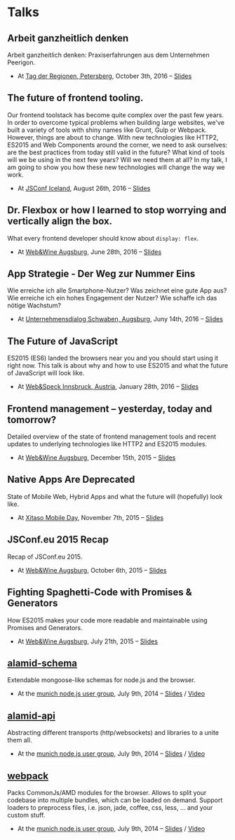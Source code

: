 Talks
=============

## Arbeit ganzheitlich denken

Arbeit ganzheitlich denken: Praxiserfahrungen aus dem Unternehmen Peerigon.

* At [Tag der Regionen, Petersberg](https://www.der-petersberg.de/Tag-der-Regionen-2016), October 3th, 2016 – [Slides](https://peerigon.github.io/talks/2016-10-03-Unternehmenskultur-Peerigon/)

## The future of frontend tooling.

Our frontend toolstack has become quite complex over the past few years. In order to overcome typical problems when building large websites, we've built a variety of tools with shiny names like Grunt, Gulp or Webpack. However, things are about to change. With new technologies like HTTP2, ES2015 and Web Components around the corner, we need to ask ourselves: are the best practices from today still valid in the future? What kind of tools will we be using in the next few years? Will we need them at all? In my talk, I am going to show you how these new technologies will change the way we work.

* At [JSConf Iceland](https://2016.jsconf.is/), August 26th, 2016 – [Slides](https://peerigon.github.io/talks/2016-08-26-jsconf-is-future-frontend-tooling)

## Dr. Flexbox or how I learned to stop worrying and vertically align the box.

What every frontend developer should know about `display: flex`.

* At [Web&Wine Augsburg](http://www.meetup.com/de-DE/web-and-wine/events/231858488), June 28th, 2016 – [Slides](https://peerigon.github.io/talks/2016-06-28-webandwine-dr-flexbox)

## App Strategie - Der Weg zur Nummer Eins

Wie erreiche ich alle Smartphone-Nutzer? Was zeichnet eine gute App aus? Wie erreiche ich ein hohes Engagement der Nutzer? Wie schaffe ich das nötige Wachstum?

* At [Unternehmensdialog Schwaben, Augsburg](http://www.aitiraum.de/unternehmensdialog-schwaben), Juny 14th, 2016 – [Slides](https://peerigon.github.io/talks/2016-06-14-unternehmer-dialog-schwaben-app-strategie/)

## The Future of JavaScript

ES2015 (ES6) landed the browsers near you and you should start using it right now. This talk is about why and how to use ES2015 and what the future of JavaScript will look like.

* At [Web&Speck Innsbruck, Austria](http://www.meetup.com/de-DE/webundspeck/events/227668357), January 28th, 2016 – [Slides](https://peerigon.github.io/talks/2016-01-28-webundspeck-future-of-javascript)

## Frontend management – yesterday, today and tomorrow?

Detailed overview of the state of frontend management tools and recent updates to underlying technologies like HTTP2 and ES2015 modules.

* At [Web&Wine Augsburg](http://www.meetup.com/de/web-and-wine/events/226911260), December 15th, 2015 – [Slides](https://peerigon.github.io/talks/2015-12-15-webandwine-frontend-management)

## Native Apps Are Deprecated

State of Mobile Web, Hybrid Apps and what the future will (hopefully) look like.

* At [Xitaso Mobile Day](http://xitaso.com/mobileday), November 7th, 2015 – [Slides](https://peerigon.github.io/talks/2015-11-07-mobile-day)

## JSConf.eu 2015 Recap

Recap of JSConf.eu 2015.

* At [Web&Wine Augsburg](http://www.meetup.com/de/web-and-wine/events/225587768/), October 6th, 2015 – [Slides](https://peerigon.github.io/talks/2015-10-06-webandwine-jsconfeu-recap)

## Fighting Spaghetti-Code with Promises & Generators

How ES2015 makes your code more readable and maintainable using Promises and Generators.

* At [Web&Wine Augsburg](http://www.meetup.com/de/web-and-wine/events/223784151/), July 21th, 2015 – [Slides](https://peerigon.github.io/talks/2015-07-21-webandwine-fighting-spaghetti-code-with-es2015/fighting-spaghetti-code-with-es2015.pdf)

## [alamid-schema](https://github.com/peerigon/alamid-schema)

Extendable mongoose-like schemas for node.js and the browser.

* At the [munich node.js user group](http://www.mnug.de/archive.html#2014_07_09), July 9th, 2014 – [Slides](https://peerigon.github.io/talks/2014-07-09-MNUG-alamid-schema) / [Video](https://www.youtube.com/watch?v=U5goZCiuh5U)


## [alamid-api](https://github.com/peerigon/alamid-api)

Abstracting different transports (http/websockets) and libraries to a unite them all.

* At the [munich node.js user group](http://www.mnug.de/archive.html#2014_07_09), July 9th, 2014 – [Slides](https://peerigon.github.io/talks/2014-07-09-MNUG-alamid-api) / [Video](https://www.youtube.com/watch?v=TeNRC0QYBdo)

## [webpack](https://webpack.github.io)

Packs CommonJs/AMD modules for the browser. Allows to split your codebase into multiple bundles, which can be loaded on demand. Support loaders to preprocess files, i.e. json, jade, coffee, css, less, ... and your custom stuff.

* At the [munich node.js user group](http://www.mnug.de/archive.html#2014_07_09), July 9th, 2014 – [Slides](https://peerigon.github.io/talks/2014-07-09-MNUG-webpack) / [Video](https://www.youtube.com/watch?v=EBlUng3IU4E)

